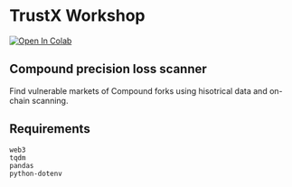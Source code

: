 # TrustX Workshop
[![Open In Colab](https://colab.research.google.com/assets/colab-badge.svg)](https://colab.research.google.com/github/decurity/trustx-workshop/blob/main/workshop.ipynb)

## Compound precision loss scanner
Find vulnerable markets of Compound forks using hisotrical data and on-chain scanning.

## Requirements

```
web3
tqdm
pandas
python-dotenv
```